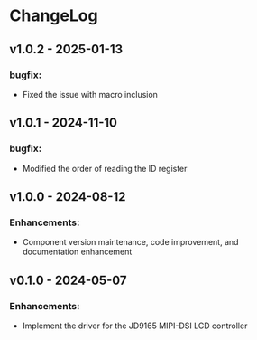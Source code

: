 # ChangeLog

## v1.0.2 - 2025-01-13

### bugfix:

* Fixed the issue with macro inclusion

## v1.0.1 - 2024-11-10

### bugfix:

* Modified the order of reading the ID register

## v1.0.0 - 2024-08-12

### Enhancements:

* Component version maintenance, code improvement, and documentation enhancement

## v0.1.0 - 2024-05-07

### Enhancements:

* Implement the driver for the JD9165 MIPI-DSI LCD controller